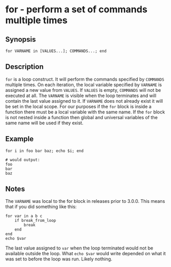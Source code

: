 # for - perform a set of commands multiple times

## Synopsis

```
for VARNAME in [VALUES...]; COMMANDS...; end
```

## Description

`for` is a loop construct. It will perform the commands specified by `COMMANDS` multiple times. On each iteration, the local variable specified by `VARNAME` is assigned a new value from `VALUES`. If `VALUES` is empty, `COMMANDS` will not be executed at all. The `VARNAME` is visible when the loop terminates and will contain the last value assigned to it. If `VARNAME` does not already exist it will be set in the local scope. For our purposes if the `for` block is inside a function there must be a local variable with the same name. If the `for` block is not nested inside a function then global and universal variables of the same name will be used if they exist.

## Example

```
for i in foo bar baz; echo $i; end

# would output:
foo
bar
baz
```

## Notes

The `VARNAME` was local to the for block in releases prior to 3.0.0. This means that if you did something like this:

```
for var in a b c
    if break_from_loop
        break
    end
end
echo $var
```

The last value assigned to `var` when the loop terminated would not be available outside the loop. What `echo $var` would write depended on what it was set to before the loop was run. Likely nothing.
